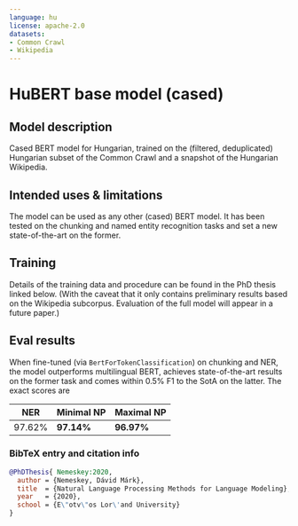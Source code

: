 ```yaml
---
language: hu
license: apache-2.0
datasets:
- Common Crawl
- Wikipedia
---
```


# HuBERT base model (cased)

## Model description

Cased BERT model for Hungarian, trained on the (filtered, deduplicated) Hungarian subset of the Common Crawl and a snapshot of the Hungarian Wikipedia.

## Intended uses & limitations

The model can be used as any other (cased) BERT model. It has been tested on the chunking and
named entity recognition tasks and set a new state-of-the-art on the former.

## Training

Details of the training data and procedure can be found in the PhD thesis linked below. (With the caveat that it only contains preliminary results
based on the Wikipedia subcorpus. Evaluation of the full model will appear in a future paper.)

## Eval results

When fine-tuned (via `BertForTokenClassification`) on chunking and NER, the model outperforms multilingual BERT, achieves state-of-the-art results on the
former task and comes within 0.5% F1 to the SotA on the latter. The exact scores are

| NER | Minimal NP | Maximal NP |
|-----|------------|------------|
| 97.62% | **97.14%** | **96.97%** |

### BibTeX entry and citation info

```bibtex
@PhDThesis{ Nemeskey:2020,                                                 
  author = {Nemeskey, Dávid Márk},
  title  = {Natural Language Processing Methods for Language Modeling},
  year   = {2020},
  school = {E\"otv\"os Lor\'and University}
}
```

